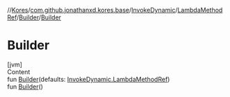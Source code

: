 //[Kores](../../../../index.md)/[com.github.jonathanxd.kores.base](../../../index.md)/[InvokeDynamic](../../index.md)/[LambdaMethodRef](../index.md)/[Builder](index.md)/[Builder](-builder.md)



# Builder  
[jvm]  
Content  
fun [Builder](-builder.md)(defaults: [InvokeDynamic.LambdaMethodRef](../index.md))  
fun [Builder](-builder.md)()  



